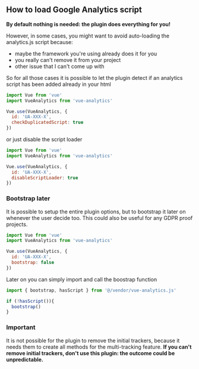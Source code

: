## How to load Google Analytics script

**By default nothing is needed: the plugin does everything for you!**

However, in some cases, you might want to avoid auto-loading the analytics.js script because:
- maybe the framework you're using already does it for you
- you really can't remove it from your project
- other issue that I can't come up with

So for all those cases it is possible to let the plugin detect if an analytics script has been added already in your html

```js
import Vue from 'vue'
import VueAnalytics from 'vue-analytics'

Vue.use(VueAnalytics, {
  id: 'UA-XXX-X',
  checkDuplicatedScript: true
})
```

or just disable the script loader

```js
import Vue from 'vue'
import VueAnalytics from 'vue-analytics'

Vue.use(VueAnalytics, {
  id: 'UA-XXX-X',
  disableScriptLoader: true
})
```

### Bootstrap later
It is possible to setup the entire plugin options, but to bootstrap it later on whenever the user decide too. This could also be useful for any GDPR proof projects.

```js
import Vue from 'vue'
import VueAnalytics from 'vue-analytics'

Vue.use(VueAnalytics, {
  id: 'UA-XXX-X',
  bootstrap: false
})
```

Later on you can simply import and call the boostrap function

```js
import { bootstrap, hasScript } from '@/vendor/vue-analytics.js'

if (!hasScript()){
  bootstrap()
}
```

### Important
It is not possible for the plugin to remove the initial trackers, because it needs them to create all methods for the multi-tracking feature.
**If you can't remove initial trackers, don't use this plugin: the outcome could be unpredictable.**
